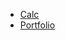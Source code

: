
- [Calc](http://gnuns.github.io/random/calc)
- [Portfolio](http://gnuns.github.io/random/portfolio)
